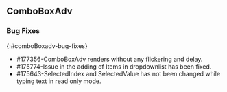 ## ComboBoxAdv

### Bug Fixes
{:#comboBoxadv-bug-fixes}

* \#177356-ComboBoxAdv renders without any flickering and delay.
* \#175774-Issue in the adding of Items in dropdownlist has been fixed.
* \#175643-SelectedIndex and SelectedValue has not been changed while typing text in read only mode.